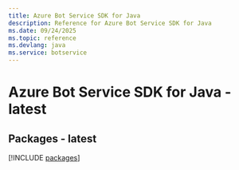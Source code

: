 ```yaml
---
title: Azure Bot Service SDK for Java
description: Reference for Azure Bot Service SDK for Java
ms.date: 09/24/2025
ms.topic: reference
ms.devlang: java
ms.service: botservice
---
```

# Azure Bot Service SDK for Java - latest
## Packages - latest
[!INCLUDE [packages](bot-service-index.md)]